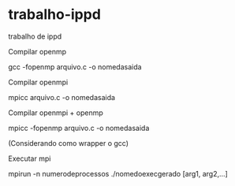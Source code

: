 # trabalho-ippd
trabalho de ippd

Compilar openmp

gcc -fopenmp arquivo.c -o nomedasaida

Compilar openmpi

mpicc arquivo.c -o nomedasaida

Compilar openmpi + openmp

mpicc -fopenmp arquivo.c -o nomedasaida

(Considerando como wrapper o gcc)

Executar mpi

mpirun -n numerodeprocessos ./nomedoexecgerado [arg1, arg2,...]
